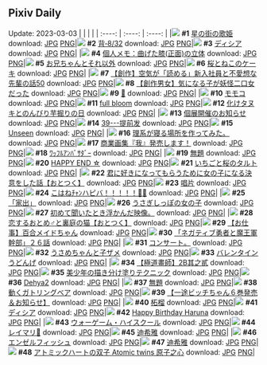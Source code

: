 ## Pixiv Daily
Update: 2023-03-03
|      |      |      |
| :----: | :----: | :----: |
|![](https://pixiv.microyu.workers.dev/c/240x480/img-master/img/2023/03/01/00/00/43/105802666_p0_master1200.jpg) **#1** [星の街の歌姫](https://www.pixiv.net/artworks/105802666) download: [JPG](https://pixiv.microyu.workers.dev/img-original/img/2023/03/01/00/00/43/105802666_p0.jpg) [PNG](https://pixiv.microyu.workers.dev/img-original/img/2023/03/01/00/00/43/105802666_p0.png)|![](https://pixiv.microyu.workers.dev/c/240x480/img-master/img/2023/03/01/00/02/12/105802871_p0_master1200.jpg) **#2** [背‐8/32](https://www.pixiv.net/artworks/105802871) download: [JPG](https://pixiv.microyu.workers.dev/img-original/img/2023/03/01/00/02/12/105802871_p0.jpg) [PNG](https://pixiv.microyu.workers.dev/img-original/img/2023/03/01/00/02/12/105802871_p0.png)|![](https://pixiv.microyu.workers.dev/c/240x480/img-master/img/2023/03/02/00/00/15/105831307_p0_master1200.jpg) **#3** [ディシア](https://www.pixiv.net/artworks/105831307) download: [JPG](https://pixiv.microyu.workers.dev/img-original/img/2023/03/02/00/00/15/105831307_p0.jpg) [PNG](https://pixiv.microyu.workers.dev/img-original/img/2023/03/02/00/00/15/105831307_p0.png)|
|![](https://pixiv.microyu.workers.dev/c/240x480/img-master/img/2023/03/02/07/00/07/105838177_p0_master1200.jpg) **#4** [個人メモ：曲げた膝(正面)の立体](https://www.pixiv.net/artworks/105838177) download: [JPG](https://pixiv.microyu.workers.dev/img-original/img/2023/03/02/07/00/07/105838177_p0.jpg) [PNG](https://pixiv.microyu.workers.dev/img-original/img/2023/03/02/07/00/07/105838177_p0.png)|![](https://pixiv.microyu.workers.dev/c/240x480/img-master/img/2023/03/01/22/00/22/105827155_p0_master1200.jpg) **#5** [お兄ちゃんとそれ以外](https://www.pixiv.net/artworks/105827155) download: [JPG](https://pixiv.microyu.workers.dev/img-original/img/2023/03/01/22/00/22/105827155_p0.jpg) [PNG](https://pixiv.microyu.workers.dev/img-original/img/2023/03/01/22/00/22/105827155_p0.png)|![](https://pixiv.microyu.workers.dev/c/240x480/img-master/img/2023/03/01/20/30/03/105824118_p0_master1200.jpg) **#6** [桜とねこのケーキ](https://www.pixiv.net/artworks/105824118) download: [JPG](https://pixiv.microyu.workers.dev/img-original/img/2023/03/01/20/30/03/105824118_p0.jpg) [PNG](https://pixiv.microyu.workers.dev/img-original/img/2023/03/01/20/30/03/105824118_p0.png)|
|![](https://pixiv.microyu.workers.dev/c/240x480/img-master/img/2023/03/02/18/16/16/105848346_p0_master1200.jpg) **#7** [【創作】空気が「読める」新入社員と不愛想な先輩の話50](https://www.pixiv.net/artworks/105848346) download: [JPG](https://pixiv.microyu.workers.dev/img-original/img/2023/03/02/18/16/16/105848346_p0.jpg) [PNG](https://pixiv.microyu.workers.dev/img-original/img/2023/03/02/18/16/16/105848346_p0.png)|![](https://pixiv.microyu.workers.dev/c/240x480/img-master/img/2023/03/01/13/30/41/105815270_p0_master1200.jpg) **#8** [【創作男女】気になる子が妖怪二口女だった](https://www.pixiv.net/artworks/105815270) download: [JPG](https://pixiv.microyu.workers.dev/img-original/img/2023/03/01/13/30/41/105815270_p0.jpg) [PNG](https://pixiv.microyu.workers.dev/img-original/img/2023/03/01/13/30/41/105815270_p0.png)|![](https://pixiv.microyu.workers.dev/c/240x480/img-master/img/2023/03/01/17/29/23/105819262_p0_master1200.jpg) **#9** [🌼](https://www.pixiv.net/artworks/105819262) download: [JPG](https://pixiv.microyu.workers.dev/img-original/img/2023/03/01/17/29/23/105819262_p0.jpg) [PNG](https://pixiv.microyu.workers.dev/img-original/img/2023/03/01/17/29/23/105819262_p0.png)|
|![](https://pixiv.microyu.workers.dev/c/240x480/img-master/img/2023/03/01/00/01/47/105802820_p0_master1200.jpg) **#10** [モモコ](https://www.pixiv.net/artworks/105802820) download: [JPG](https://pixiv.microyu.workers.dev/img-original/img/2023/03/01/00/01/47/105802820_p0.jpg) [PNG](https://pixiv.microyu.workers.dev/img-original/img/2023/03/01/00/01/47/105802820_p0.png)|![](https://pixiv.microyu.workers.dev/c/240x480/img-master/img/2023/03/01/00/00/37/105802650_p0_master1200.jpg) **#11** [full bloom](https://www.pixiv.net/artworks/105802650) download: [JPG](https://pixiv.microyu.workers.dev/img-original/img/2023/03/01/00/00/37/105802650_p0.jpg) [PNG](https://pixiv.microyu.workers.dev/img-original/img/2023/03/01/00/00/37/105802650_p0.png)|![](https://pixiv.microyu.workers.dev/c/240x480/img-master/img/2023/03/02/00/03/06/105831580_p0_master1200.jpg) **#12** [化けタヌキとのんびり芋掘りの日](https://www.pixiv.net/artworks/105831580) download: [JPG](https://pixiv.microyu.workers.dev/img-original/img/2023/03/02/00/03/06/105831580_p0.jpg) [PNG](https://pixiv.microyu.workers.dev/img-original/img/2023/03/02/00/03/06/105831580_p0.png)|
|![](https://pixiv.microyu.workers.dev/c/240x480/img-master/img/2023/03/01/00/01/00/105802713_p0_master1200.jpg) **#13** [個展開催のお知らせ](https://www.pixiv.net/artworks/105802713) download: [JPG](https://pixiv.microyu.workers.dev/img-original/img/2023/03/01/00/01/00/105802713_p0.jpg) [PNG](https://pixiv.microyu.workers.dev/img-original/img/2023/03/01/00/01/00/105802713_p0.png)|![](https://pixiv.microyu.workers.dev/c/240x480/img-master/img/2023/03/01/11/58/48/105813717_p0_master1200.jpg) **#14** [39---提前发](https://www.pixiv.net/artworks/105813717) download: [JPG](https://pixiv.microyu.workers.dev/img-original/img/2023/03/01/11/58/48/105813717_p0.jpg) [PNG](https://pixiv.microyu.workers.dev/img-original/img/2023/03/01/11/58/48/105813717_p0.png)|![](https://pixiv.microyu.workers.dev/c/240x480/img-master/img/2023/03/01/03/15/20/105807671_p0_master1200.jpg) **#15** [Unseen](https://www.pixiv.net/artworks/105807671) download: [JPG](https://pixiv.microyu.workers.dev/img-original/img/2023/03/01/03/15/20/105807671_p0.jpg) [PNG](https://pixiv.microyu.workers.dev/img-original/img/2023/03/01/03/15/20/105807671_p0.png)|
|![](https://pixiv.microyu.workers.dev/c/240x480/img-master/img/2023/03/02/18/17/15/105848374_p0_master1200.jpg) **#16** [理系が寝る場所を作ってみた。](https://www.pixiv.net/artworks/105848374) download: [JPG](https://pixiv.microyu.workers.dev/img-original/img/2023/03/02/18/17/15/105848374_p0.jpg) [PNG](https://pixiv.microyu.workers.dev/img-original/img/2023/03/02/18/17/15/105848374_p0.png)|![](https://pixiv.microyu.workers.dev/c/240x480/img-master/img/2023/03/01/00/00/55/105802699_p0_master1200.jpg) **#17** [商業画集『我』発売します！](https://www.pixiv.net/artworks/105802699) download: [JPG](https://pixiv.microyu.workers.dev/img-original/img/2023/03/01/00/00/55/105802699_p0.jpg) [PNG](https://pixiv.microyu.workers.dev/img-original/img/2023/03/01/00/00/55/105802699_p0.png)|![](https://pixiv.microyu.workers.dev/c/240x480/img-master/img/2023/03/01/18/14/30/105820409_p0_master1200.jpg) **#18** [ﾜｯﾌﾙｱﾝﾊﾞｻﾀﾞｰ](https://www.pixiv.net/artworks/105820409) download: [JPG](https://pixiv.microyu.workers.dev/img-original/img/2023/03/01/18/14/30/105820409_p0.jpg) [PNG](https://pixiv.microyu.workers.dev/img-original/img/2023/03/01/18/14/30/105820409_p0.png)|
|![](https://pixiv.microyu.workers.dev/c/240x480/img-master/img/2023/03/02/00/04/29/105831644_p0_master1200.jpg) **#19** [無題](https://www.pixiv.net/artworks/105831644) download: [JPG](https://pixiv.microyu.workers.dev/img-original/img/2023/03/02/00/04/29/105831644_p0.jpg) [PNG](https://pixiv.microyu.workers.dev/img-original/img/2023/03/02/00/04/29/105831644_p0.png)|![](https://pixiv.microyu.workers.dev/c/240x480/img-master/img/2023/03/02/19/57/45/105850749_p0_master1200.jpg) **#20** [HAPPY END ☆](https://www.pixiv.net/artworks/105850749) download: [JPG](https://pixiv.microyu.workers.dev/img-original/img/2023/03/02/19/57/45/105850749_p0.jpg) [PNG](https://pixiv.microyu.workers.dev/img-original/img/2023/03/02/19/57/45/105850749_p0.png)|![](https://pixiv.microyu.workers.dev/c/240x480/img-master/img/2023/03/02/20/30/03/105851731_p0_master1200.jpg) **#21** [いちごと桜のタルト](https://www.pixiv.net/artworks/105851731) download: [JPG](https://pixiv.microyu.workers.dev/img-original/img/2023/03/02/20/30/03/105851731_p0.jpg) [PNG](https://pixiv.microyu.workers.dev/img-original/img/2023/03/02/20/30/03/105851731_p0.png)|
|![](https://pixiv.microyu.workers.dev/c/240x480/img-master/img/2023/03/01/12/00/32/105813811_p0_master1200.jpg) **#22** [君に好きになってもらうために女の子になる決意をした話【おとつく】](https://www.pixiv.net/artworks/105813811) download: [JPG](https://pixiv.microyu.workers.dev/img-original/img/2023/03/01/12/00/32/105813811_p0.jpg) [PNG](https://pixiv.microyu.workers.dev/img-original/img/2023/03/01/12/00/32/105813811_p0.png)|![](https://pixiv.microyu.workers.dev/c/240x480/img-master/img/2023/03/01/11/05/03/105812972_p0_master1200.jpg) **#23** [唱片](https://www.pixiv.net/artworks/105812972) download: [JPG](https://pixiv.microyu.workers.dev/img-original/img/2023/03/01/11/05/03/105812972_p0.jpg) [PNG](https://pixiv.microyu.workers.dev/img-original/img/2023/03/01/11/05/03/105812972_p0.png)|![](https://pixiv.microyu.workers.dev/c/240x480/img-master/img/2023/03/02/00/23/32/105832360_p0_master1200.jpg) **#24** [こはねﾁｬﾝハピバ！！！！！🎂🎉](https://www.pixiv.net/artworks/105832360) download: [JPG](https://pixiv.microyu.workers.dev/img-original/img/2023/03/02/00/23/32/105832360_p0.jpg) [PNG](https://pixiv.microyu.workers.dev/img-original/img/2023/03/02/00/23/32/105832360_p0.png)|
|![](https://pixiv.microyu.workers.dev/c/240x480/img-master/img/2023/03/01/00/02/59/105802951_p0_master1200.jpg) **#25** [「家出」](https://www.pixiv.net/artworks/105802951) download: [JPG](https://pixiv.microyu.workers.dev/img-original/img/2023/03/01/00/02/59/105802951_p0.jpg) [PNG](https://pixiv.microyu.workers.dev/img-original/img/2023/03/01/00/02/59/105802951_p0.png)|![](https://pixiv.microyu.workers.dev/c/240x480/img-master/img/2023/03/01/01/51/08/105806359_p0_master1200.jpg) **#26** [うさぎしっぽの女の子](https://www.pixiv.net/artworks/105806359) download: [JPG](https://pixiv.microyu.workers.dev/img-original/img/2023/03/01/01/51/08/105806359_p0.jpg) [PNG](https://pixiv.microyu.workers.dev/img-original/img/2023/03/01/01/51/08/105806359_p0.png)|![](https://pixiv.microyu.workers.dev/c/240x480/img-master/img/2023/03/02/06/05/33/105837619_p0_master1200.jpg) **#27** [初めて聞いたとき浮かんだ映像。](https://www.pixiv.net/artworks/105837619) download: [JPG](https://pixiv.microyu.workers.dev/img-original/img/2023/03/02/06/05/33/105837619_p0.jpg) [PNG](https://pixiv.microyu.workers.dev/img-original/img/2023/03/02/06/05/33/105837619_p0.png)|
|![](https://pixiv.microyu.workers.dev/c/240x480/img-master/img/2023/03/02/12/00/38/105841967_p0_master1200.jpg) **#28** [恋するおとめ♂と裏庭の猫【おとつく】](https://www.pixiv.net/artworks/105841967) download: [JPG](https://pixiv.microyu.workers.dev/img-original/img/2023/03/02/12/00/38/105841967_p0.jpg) [PNG](https://pixiv.microyu.workers.dev/img-original/img/2023/03/02/12/00/38/105841967_p0.png)|![](https://pixiv.microyu.workers.dev/c/240x480/img-master/img/2023/03/01/03/45/14/105808006_p0_master1200.jpg) **#29** [【お仕事】百合メイドちゃん](https://www.pixiv.net/artworks/105808006) download: [JPG](https://pixiv.microyu.workers.dev/img-original/img/2023/03/01/03/45/14/105808006_p0.jpg) [PNG](https://pixiv.microyu.workers.dev/img-original/img/2023/03/01/03/45/14/105808006_p0.png)|![](https://pixiv.microyu.workers.dev/c/240x480/img-master/img/2023/03/01/19/20/13/105822082_p0_master1200.jpg) **#30** [「ネガティブ勇者と魔王軍幹部」２６話](https://www.pixiv.net/artworks/105822082) download: [JPG](https://pixiv.microyu.workers.dev/img-original/img/2023/03/01/19/20/13/105822082_p0.jpg) [PNG](https://pixiv.microyu.workers.dev/img-original/img/2023/03/01/19/20/13/105822082_p0.png)|
|![](https://pixiv.microyu.workers.dev/c/240x480/img-master/img/2023/03/01/03/10/40/105807619_p0_master1200.jpg) **#31** [コンサート。](https://www.pixiv.net/artworks/105807619) download: [JPG](https://pixiv.microyu.workers.dev/img-original/img/2023/03/01/03/10/40/105807619_p0.jpg) [PNG](https://pixiv.microyu.workers.dev/img-original/img/2023/03/01/03/10/40/105807619_p0.png)|![](https://pixiv.microyu.workers.dev/c/240x480/img-master/img/2023/03/02/02/01/10/105834779_p0_master1200.jpg) **#32** [うさめちゃんと子ザメ](https://www.pixiv.net/artworks/105834779) download: [JPG](https://pixiv.microyu.workers.dev/img-original/img/2023/03/02/02/01/10/105834779_p0.jpg) [PNG](https://pixiv.microyu.workers.dev/img-original/img/2023/03/02/02/01/10/105834779_p0.png)|![](https://pixiv.microyu.workers.dev/c/240x480/img-master/img/2023/03/01/00/01/27/105802778_p0_master1200.jpg) **#33** [バレンタインうどんげ](https://www.pixiv.net/artworks/105802778) download: [JPG](https://pixiv.microyu.workers.dev/img-original/img/2023/03/01/00/01/27/105802778_p0.jpg) [PNG](https://pixiv.microyu.workers.dev/img-original/img/2023/03/01/00/01/27/105802778_p0.png)|
|![](https://pixiv.microyu.workers.dev/c/240x480/img-master/img/2023/03/01/01/24/19/105805784_p0_master1200.jpg) **#34** [【極道畫師】2B其之貳](https://www.pixiv.net/artworks/105805784) download: [JPG](https://pixiv.microyu.workers.dev/img-original/img/2023/03/01/01/24/19/105805784_p0.jpg) [PNG](https://pixiv.microyu.workers.dev/img-original/img/2023/03/01/01/24/19/105805784_p0.png)|![](https://pixiv.microyu.workers.dev/c/240x480/img-master/img/2023/03/01/00/03/00/105802955_p0_master1200.jpg) **#35** [美少年の描き分け塗りテクニック](https://www.pixiv.net/artworks/105802955) download: [JPG](https://pixiv.microyu.workers.dev/img-original/img/2023/03/01/00/03/00/105802955_p0.jpg) [PNG](https://pixiv.microyu.workers.dev/img-original/img/2023/03/01/00/03/00/105802955_p0.png)|![](https://pixiv.microyu.workers.dev/c/240x480/img-master/img/2023/03/02/10/03/24/105814820_p0_master1200.jpg) **#36** [Dehya2](https://www.pixiv.net/artworks/105814820) download: [JPG](https://pixiv.microyu.workers.dev/img-original/img/2023/03/02/10/03/24/105814820_p0.jpg) [PNG](https://pixiv.microyu.workers.dev/img-original/img/2023/03/02/10/03/24/105814820_p0.png)|
|![](https://pixiv.microyu.workers.dev/c/240x480/img-master/img/2023/03/01/00/01/05/105802726_p0_master1200.jpg) **#37** [無題](https://www.pixiv.net/artworks/105802726) download: [JPG](https://pixiv.microyu.workers.dev/img-original/img/2023/03/01/00/01/05/105802726_p0.jpg) [PNG](https://pixiv.microyu.workers.dev/img-original/img/2023/03/01/00/01/05/105802726_p0.png)|![](https://pixiv.microyu.workers.dev/c/240x480/img-master/img/2023/03/01/00/01/07/105802739_master1200.jpg) **#38** [動くガトリングベア](https://www.pixiv.net/artworks/105802739) download: [JPG](https://pixiv.microyu.workers.dev/img-original/img/2023/03/01/00/01/07/105802739.jpg) [PNG](https://pixiv.microyu.workers.dev/img-original/img/2023/03/01/00/01/07/105802739.png)|![](https://pixiv.microyu.workers.dev/c/240x480/img-master/img/2023/03/01/18/00/35/105820028_p0_master1200.jpg) **#39** [【一途ビッチちゃん６巻発売＆お知らせ】](https://www.pixiv.net/artworks/105820028) download: [JPG](https://pixiv.microyu.workers.dev/img-original/img/2023/03/01/18/00/35/105820028_p0.jpg) [PNG](https://pixiv.microyu.workers.dev/img-original/img/2023/03/01/18/00/35/105820028_p0.png)|
|![](https://pixiv.microyu.workers.dev/c/240x480/img-master/img/2023/03/01/20/49/50/105824763_p0_master1200.jpg) **#40** [柘榴](https://www.pixiv.net/artworks/105824763) download: [JPG](https://pixiv.microyu.workers.dev/img-original/img/2023/03/01/20/49/50/105824763_p0.jpg) [PNG](https://pixiv.microyu.workers.dev/img-original/img/2023/03/01/20/49/50/105824763_p0.png)|![](https://pixiv.microyu.workers.dev/c/240x480/img-master/img/2023/03/01/12/45/15/105814584_p0_master1200.jpg) **#41** [ディシア](https://www.pixiv.net/artworks/105814584) download: [JPG](https://pixiv.microyu.workers.dev/img-original/img/2023/03/01/12/45/15/105814584_p0.jpg) [PNG](https://pixiv.microyu.workers.dev/img-original/img/2023/03/01/12/45/15/105814584_p0.png)|![](https://pixiv.microyu.workers.dev/c/240x480/img-master/img/2023/03/01/14/51/35/105816476_p0_master1200.jpg) **#42** [Happy Birthday Haruna](https://www.pixiv.net/artworks/105816476) download: [JPG](https://pixiv.microyu.workers.dev/img-original/img/2023/03/01/14/51/35/105816476_p0.jpg) [PNG](https://pixiv.microyu.workers.dev/img-original/img/2023/03/01/14/51/35/105816476_p0.png)|
|![](https://pixiv.microyu.workers.dev/c/240x480/img-master/img/2023/03/02/00/00/04/105831266_p0_master1200.jpg) **#43** [ウォーゲーム・ハイスクール](https://www.pixiv.net/artworks/105831266) download: [JPG](https://pixiv.microyu.workers.dev/img-original/img/2023/03/02/00/00/04/105831266_p0.jpg) [PNG](https://pixiv.microyu.workers.dev/img-original/img/2023/03/02/00/00/04/105831266_p0.png)|![](https://pixiv.microyu.workers.dev/c/240x480/img-master/img/2023/03/02/15/42/28/105845465_p0_master1200.jpg) **#44** [レイマリ🌸](https://www.pixiv.net/artworks/105845465) download: [JPG](https://pixiv.microyu.workers.dev/img-original/img/2023/03/02/15/42/28/105845465_p0.jpg) [PNG](https://pixiv.microyu.workers.dev/img-original/img/2023/03/02/15/42/28/105845465_p0.png)|![](https://pixiv.microyu.workers.dev/c/240x480/img-master/img/2023/03/02/14/10/33/105843978_p0_master1200.jpg) **#45** [迪希雅](https://www.pixiv.net/artworks/105843978) download: [JPG](https://pixiv.microyu.workers.dev/img-original/img/2023/03/02/14/10/33/105843978_p0.jpg) [PNG](https://pixiv.microyu.workers.dev/img-original/img/2023/03/02/14/10/33/105843978_p0.png)|
|![](https://pixiv.microyu.workers.dev/c/240x480/img-master/img/2023/03/01/14/22/26/105816076_p0_master1200.jpg) **#46** [エンゼルフィッシュ](https://www.pixiv.net/artworks/105816076) download: [JPG](https://pixiv.microyu.workers.dev/img-original/img/2023/03/01/14/22/26/105816076_p0.jpg) [PNG](https://pixiv.microyu.workers.dev/img-original/img/2023/03/01/14/22/26/105816076_p0.png)|![](https://pixiv.microyu.workers.dev/c/240x480/img-master/img/2023/03/01/13/45/50/105815497_p0_master1200.jpg) **#47** [迪希雅](https://www.pixiv.net/artworks/105815497) download: [JPG](https://pixiv.microyu.workers.dev/img-original/img/2023/03/01/13/45/50/105815497_p0.jpg) [PNG](https://pixiv.microyu.workers.dev/img-original/img/2023/03/01/13/45/50/105815497_p0.png)|![](https://pixiv.microyu.workers.dev/c/240x480/img-master/img/2023/03/01/03/01/05/105807465_p0_master1200.jpg) **#48** [アトミックハートの双子 Atomic twins 原子之心](https://www.pixiv.net/artworks/105807465) download: [JPG](https://pixiv.microyu.workers.dev/img-original/img/2023/03/01/03/01/05/105807465_p0.jpg) [PNG](https://pixiv.microyu.workers.dev/img-original/img/2023/03/01/03/01/05/105807465_p0.png)|
